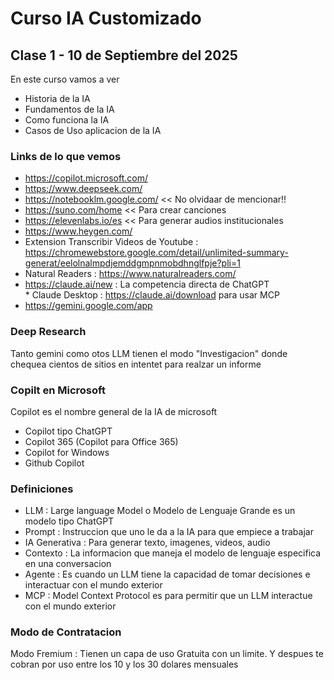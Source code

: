 # Curso IA Customizado

## Clase 1 - 10 de Septiembre del 2025

En este curso vamos a ver
* Historia de la IA
* Fundamentos de la IA
* Como funciona la IA
* Casos de Uso aplicacion de la IA

### Links de lo que vemos

* https://copilot.microsoft.com/
* https://www.deepseek.com/  
* https://notebooklm.google.com/   << No olvidaar de mencionar!!
* https://suno.com/home    << Para crear canciones
* https://elevenlabs.io/es  << Para generar audios institucionales
* https://www.heygen.com/
* Extension Transcribir Videos de Youtube : https://chromewebstore.google.com/detail/unlimited-summary-generat/eelolnalmpdjemddgmpnmobdhnglfpje?pli=1
* Natural Readers : https://www.naturalreaders.com/
* https://claude.ai/new  : La competencia directa de ChatGPT         
      * Claude Desktop : https://claude.ai/download para usar MCP
* https://gemini.google.com/app

### Deep Research

Tanto gemini como otos LLM tienen el modo "Investigacion" donde chequea cientos de sitios en intentet para realzar un informe

### Copilt en Microsoft

Copilot es el nombre general de la IA de microsoft
* Copilot tipo ChatGPT
* Copilot 365 (Copilot para Office 365)
* Copilot for Windows
* Github Copilot

### Definiciones

* LLM : Large language Model o Modelo de Lenguaje Grande es un modelo tipo ChatGPT
* Prompt : Instruccion que uno le da a la IA para que empiece a trabajar
* IA Generativa : Para generar texto, imagenes, videos, audio
* Contexto : La informacion que maneja el modelo de lenguaje especifica en una conversacion
* Agente : Es cuando un LLM tiene la capacidad de tomar decisiones e interactuar con el mundo exterior
* MCP : Model Context Protocol es para permitir que un LLM interactue con el mundo exterior

### Modo de Contratacion

Modo Fremium : Tienen un capa de uso Gratuita con un limite. Y despues te cobran por uso entre los 10 y los 30 dolares mensuales

###
